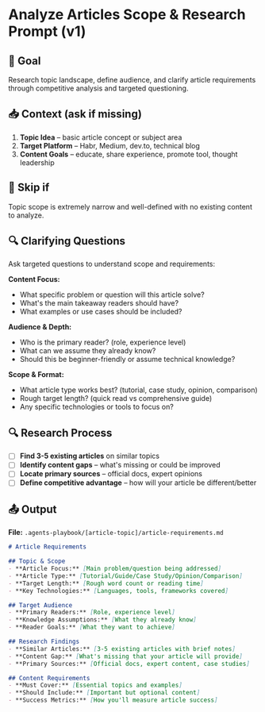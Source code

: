 # Analyze Articles Scope & Research Prompt (v1)

## 🎯 Goal
Research topic landscape, define audience, and clarify article requirements through competitive analysis and targeted questioning.

## 📥 Context (ask if missing)
1. **Topic Idea** – basic article concept or subject area
2. **Target Platform** – Habr, Medium, dev.to, technical blog
3. **Content Goals** – educate, share experience, promote tool, thought leadership

## 🚦 Skip if
Topic scope is extremely narrow and well-defined with no existing content to analyze.

## 🔍 Clarifying Questions
Ask targeted questions to understand scope and requirements:

**Content Focus:**
- What specific problem or question will this article solve?
- What's the main takeaway readers should have?
- What examples or use cases should be included?

**Audience & Depth:**
- Who is the primary reader? (role, experience level)
- What can we assume they already know?
- Should this be beginner-friendly or assume technical knowledge?

**Scope & Format:**
- What article type works best? (tutorial, case study, opinion, comparison)
- Rough target length? (quick read vs comprehensive guide)
- Any specific technologies or tools to focus on?

## 🔍 Research Process
- [ ] **Find 3-5 existing articles** on similar topics
- [ ] **Identify content gaps** – what's missing or could be improved
- [ ] **Locate primary sources** – official docs, expert opinions
- [ ] **Define competitive advantage** – how will your article be different/better

## 📤 Output
**File:** `.agents-playbook/[article-topic]/article-requirements.md`

```markdown
# Article Requirements

## Topic & Scope
- **Article Focus:** [Main problem/question being addressed]
- **Article Type:** [Tutorial/Guide/Case Study/Opinion/Comparison]
- **Target Length:** [Rough word count or reading time]
- **Key Technologies:** [Languages, tools, frameworks covered]

## Target Audience
- **Primary Readers:** [Role, experience level]
- **Knowledge Assumptions:** [What they already know]
- **Reader Goals:** [What they want to achieve]

## Research Findings
- **Similar Articles:** [3-5 existing articles with brief notes]
- **Content Gap:** [What's missing that your article will provide]
- **Primary Sources:** [Official docs, expert content, case studies]

## Content Requirements
- **Must Cover:** [Essential topics and examples]
- **Should Include:** [Important but optional content]
- **Success Metrics:** [How you'll measure article success]
```
